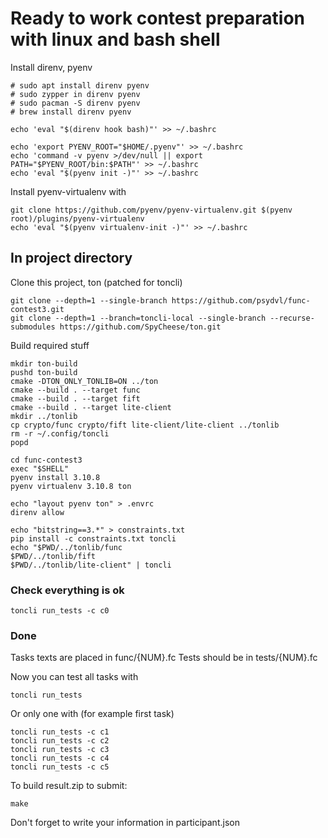# Ready to work contest preparation with linux and bash shell

Install direnv, pyenv
``` shell
# sudo apt install direnv pyenv
# sudo zypper in direnv pyenv
# sudo pacman -S direnv pyenv
# brew install direnv pyenv

echo 'eval "$(direnv hook bash)"' >> ~/.bashrc

echo 'export PYENV_ROOT="$HOME/.pyenv"' >> ~/.bashrc
echo 'command -v pyenv >/dev/null || export PATH="$PYENV_ROOT/bin:$PATH"' >> ~/.bashrc
echo 'eval "$(pyenv init -)"' >> ~/.bashrc
```

Install pyenv-virtualenv with 
``` shell
git clone https://github.com/pyenv/pyenv-virtualenv.git $(pyenv root)/plugins/pyenv-virtualenv
echo 'eval "$(pyenv virtualenv-init -)"' >> ~/.bashrc
```

## In project directory

Clone this project, ton (patched for toncli)
```shell
git clone --depth=1 --single-branch https://github.com/psydvl/func-contest3.git
git clone --depth=1 --branch=toncli-local --single-branch --recurse-submodules https://github.com/SpyCheese/ton.git
```

Build required stuff

```shell
mkdir ton-build
pushd ton-build
cmake -DTON_ONLY_TONLIB=ON ../ton 
cmake --build . --target func
cmake --build . --target fift
cmake --build . --target lite-client
mkdir ../tonlib
cp crypto/func crypto/fift lite-client/lite-client ../tonlib
rm -r ~/.config/toncli
popd
```


``` shell
cd func-contest3
exec "$SHELL"
pyenv install 3.10.8
pyenv virtualenv 3.10.8 ton

echo "layout pyenv ton" > .envrc
direnv allow

echo "bitstring==3.*" > constraints.txt
pip install -c constraints.txt toncli
echo "$PWD/../tonlib/func
$PWD/../tonlib/fift
$PWD/../tonlib/lite-client" | toncli 
```

### Check everything is ok
``` shell
toncli run_tests -c c0
```

### Done
Tasks texts are placed in func/{NUM}.fc
Tests should be in tests/{NUM}.fc

Now you can test all tasks with
```
toncli run_tests
```

Or only one with (for example first task)
```
toncli run_tests -c c1
toncli run_tests -c c2
toncli run_tests -c c3
toncli run_tests -c c4
toncli run_tests -c c5
```

To build result.zip to submit:
```shell
make
```
Don't forget to write your information in participant.json
